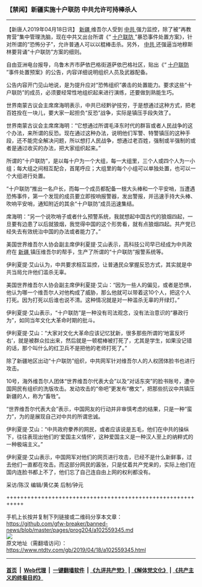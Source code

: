 ### 【禁闻】新疆实施十户联防 中共允许可持棒杀人
------------------------

<div class="post_content" itemprop="articleBody">
 <p>
  【新唐人2019年04月18日讯】
  <a href="https://www.ntdtv.com/gb/新疆.htm">
   新疆
  </a>
  维吾尔人受到
  <a href="https://www.ntdtv.com/gb/中共.htm">
   中共
  </a>
  强力监控，除了被“再教育营”集中管理洗脑，现在中共又出台所谓《“
  <a href="https://www.ntdtv.com/gb/十户联防.htm">
   十户联防
  </a>
  ”暴恐事件处置方案》，针对所谓的“恐怖分子”，允许普通人可以以棍棒击杀。另外，
  <a href="https://www.ntdtv.com/gb/中共.htm">
   中共
  </a>
  还强逼当地穆斯林要背诵“十户联防”方案的细则。
 </p>
 <p>
  自由亚洲电台报导，乌鲁木齐市萨依巴格街道萨依巴格社区，贴出《“
  <a href="https://www.ntdtv.com/gb/十户联防.htm">
   十户联防
  </a>
  ”事件处置预案》的公告，内容详细说明组织人员及武器配备。
 </p>
 <p>
  公告内容开门见山地说，是为提升应对“恐怖组织”袭击的处置能力。要求这些“十户联防”的成员，必须要经常性地组织起来进行演练，还要做到熟能生巧。
 </p>
 <p>
  世界南蒙古议会主席席海明表示，中共已经黔驴技穷，于是想通过这种方式，把老百姓拴在一块儿，要大家一起担负“反恐”战争，实际是镇压手段失效了。
 </p>
 <p>
  世界南蒙古议会主席席海明：“它想通过所谓毛泽东时代的群盲或者人民战争的这个办法，来所谓的反恐。现在通过这种办法，说明他们军警、特警镇压的这种手段，还不能完全解决问题，所以想打人民战争，想通过老百姓，强制或半强制的或者是通过收买的办法，把大家组织起来。”
 </p>
 <p>
  所谓的“十户联防”，是以每十户为一个大组，每一大组里，三个人或四个人为一小组；每大组之间相互配合，首尾呼应；大组里的每个小组可以单独处置，也可以一个大组进行处置。
 </p>
 <p>
  “十户联防”推出一名户长，而每一个成员都配备一根大头棒和一个平安哨，当遭遇恐怖事件，第一个发现的成员要立即按响报警器，发出警报，并迅速手持大头棒、吹响平安哨，通知附近的其余“十户联防”成员迅速集结。
 </p>
 <p>
  席海明：“另一个说吹哨子或者什么预警系统，我就想起中国古代的狼烟四起，一旦要有边患了以后就狼烟，我觉得中国的这个形势看，就有点狼烟四起。共产党已经失去有效统治中国的办法或者能力了。”
 </p>
 <p>
  美国世界维吾尔人协会副主席伊利夏提·艾山表示，高科技公司早已经成为中共政府在
  <a href="https://www.ntdtv.com/gb/新疆.htm">
   新疆
  </a>
  镇压维吾尔的帮手，生产了所谓的“十户联防”报警系统等。
 </p>
 <p>
  伊利夏提·艾山认为，中共要求相互监控，让普通民众掌握反恐方式，其实就是中共当局允许他们滥杀无辜。
 </p>
 <p>
  美国世界维吾尔人协会副主席伊利夏提·艾山：“因为一些人的偏见，或者是恐惧，他认为哪一个维吾尔人对他构成了威胁，那么他就可以带着这10个人，把这个人打死。因为打死以后谁也说不清。这种情况就是对一种滥杀无辜的开绿灯。”
 </p>
 <p>
  伊利夏提·艾山表示，“十户联防”是一种没有司法观念，没有法治意识的“暴政行为”，如同当年文化大革命时期的批斗。
 </p>
 <p>
  伊利夏提·艾山：“大家对文化大革命应该记忆犹新，很多那些所谓的‘地富反坏右’，就是被群众拉出来，然后就是一顿棍棒被打死了，尤其是学生，如果没记错的话，那个叫什么的红卫兵不是把他的老师打死了。”
 </p>
 <p>
  除了新疆地区出动“十户联防”组织，中共网军针对维吾尔人的人权团体脸书也进行攻击。
 </p>
 <p>
  10号，海外维吾尔人团体“世界维吾尔代表大会”以及“对话东突”的脸书账号，遭中国网民有组织的洗版攻击。发动攻击的“帝吧”更发布“檄文”，把那些抗议中共镇压新疆的人，称为“畜牲”。
 </p>
 <p>
  “世界维吾尔代表大会”表示，中国网友的行动并非审慎考虑的结果，只是一种“蛮力”，为的是展现自己对中共的所谓忠诚。
 </p>
 <p>
  伊利夏提·艾山：“中共政府豢养的网民，或者应该说是五毛，他们在中共的操纵下，往往表现出他们的‘爱国主义情怀’，这种爱国主义是一种汉人至上的纳粹式的一种极端主义。”
 </p>
 <p>
  伊利夏提·艾山表示，中国网军对他们的网页进行攻击，已经不是什么新鲜事，过去他们一直都在攻击。而这部分网民的嚣张，只是仗着共产党来的，实际上他们在国内连脸书都上不了，他们忘了自己连自由上网的权利都没有。
 </p>
 <p>
  采访/陈汉 编辑/黄亿美 后制/钟元
 </p>
 <p>
 </p>
 <div class="single_ad">
 </div>
</div>

+++++++++++++++++++++++++++++++++++++++++++++++++++++++++++<br/><br/>
手机上长按并复制下列链接或二维码分享本文章：<br/>
https://github.com/gfw-breaker/banned-news/blob/master/pages/prog204/a102559345.md <br/>
<a href='https://github.com/gfw-breaker/banned-news/blob/master/pages/prog204/a102559345.md'><img src='https://github.com/gfw-breaker/banned-news/blob/master/pages/prog204/a102559345.md.png'/></a> <br/>
原文地址（需翻墙访问）：https://www.ntdtv.com/gb/2019/04/18/a102559345.html


------------------------
#### [首页](https://github.com/gfw-breaker/banned-news/blob/master/README.md) &nbsp;|&nbsp; [Web代理](https://github.com/labour-camp/helloworld) &nbsp;|&nbsp; [一键翻墙软件](https://github.com/gfw-breaker/nogfw/blob/master/README.md) &nbsp;| [《九评共产党》](https://github.com/gfw-breaker/9ping.md/blob/master/README.md#九评之一评共产党是什么) | [《解体党文化》](https://github.com/gfw-breaker/jtdwh.md/blob/master/README.md) | [《共产主义的终极目的》](https://github.com/gfw-breaker/gczydzjmd.md/blob/master/README.md)

